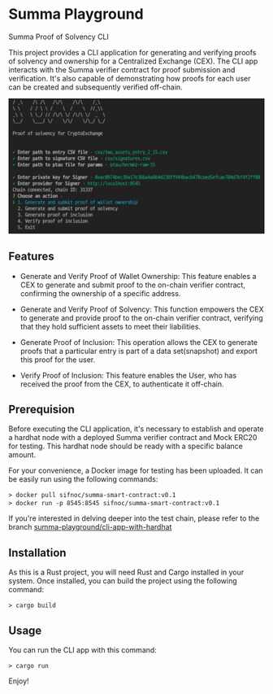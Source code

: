 # Summa Playground

Summa Proof of Solvency CLI

This project provides a CLI application for generating and verifying proofs of solvency and ownership for a Centralized Exchange (CEX).
The CLI app interacts with the Summa verifier contract for proof submission and verification.
It's also capable of demonstrating how proofs for each user can be created and subsequently verified off-chain.

![cli-app](cli.png)

## Features

- Generate and Verify Proof of Wallet Ownership: This feature enables a CEX to generate and submit proof to the on-chain verifier contract, confirming the ownership of a specific address.

- Generate and Verify Proof of Solvency: This function empowers the CEX to generate and provide proof to the on-chain verifier contract, verifying that they hold sufficient assets to meet their liabilities.

- Generate Proof of Inclusion: This operation allows the CEX to generate proofs that a particular entry is part of a data set(snapshot) and export this proof for the user.

- Verify Proof of Inclusion: This feature enables the User, who has received the proof from the CEX, to authenticate it off-chain.

## Prerequision

Before executing the CLI application, it's necessary to establish and operate a hardhat node with a deployed Summa verifier contract and Mock ERC20 for testing. This hardhat node should be ready with a specific balance amount.

For your convenience, a Docker image for testing has been uploaded. It can be easily run using the following commands:

```
> docker pull sifnoc/summa-smart-contract:v0.1
> docker run -p 8545:8545 sifnoc/summa-smart-contract:v0.1
```

If you're interested in delving deeper into the test chain, please refer to the branch [summa-playground/cli-app-with-hardhat](https://github.com/summa-dev/summa-playground/tree/cli-app-with-hardhat/contracts)

## Installation

As this is a Rust project, you will need Rust and Cargo installed in your system. Once installed, you can build the project using the following command:

```
> cargo build
```

## Usage

You can run the CLI app with this command:

```
> cargo run
```

Enjoy!
